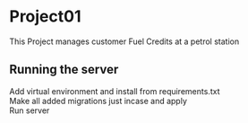 # Project01
This Project manages customer Fuel Credits at a petrol station

## Running the server
Add virtual environment and install from requirements.txt<br/>
Make all added migrations just incase and apply<br/>
Run server 
